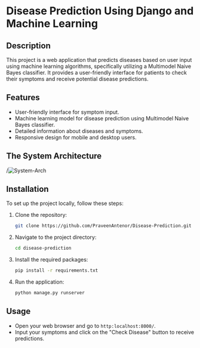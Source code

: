 # Disease Prediction Using Django and Machine Learning

## Description
This project is a web application that predicts diseases based on user input using machine learning algorithms, specifically utilizing a Multimodel Naive Bayes classifier. It provides a user-friendly interface for patients to check their symptoms and receive potential disease predictions.

 ## Features
 - User-friendly interface for symptom input.
 - Machine learning model for disease prediction using Multimodel Naive Bayes classifier.
 - Detailed information about diseases and symptoms.
 - Responsive design for mobile and desktop users.

## The System Architecture
 /![System-Arch](https://github.com/user-attachments/assets/fc6862cd-b259-4773-801b-44c6b509092e)


## Installation
 To set up the project locally, follow these steps:
 
 1. Clone the repository:
    ```bash
    git clone https://github.com/PraveenAntenor/Disease-Prediction.git
    ```
 2. Navigate to the project directory:
    ```bash
    cd disease-prediction
    ```
 3. Install the required packages:
    ```bash
    pip install -r requirements.txt
    ```
 4. Run the application:
    ```bash
    python manage.py runserver
    ```
 
 ## Usage
 - Open your web browser and go to `http:localhost:8000/`.
 - Input your symptoms and click on the "Check Disease" button to receive predictions.

